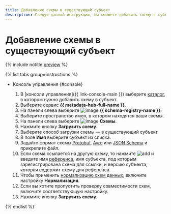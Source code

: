 ```yaml
---
title: Добавление схемы в существующий субъект
description: Следуя данной инструкции, вы сможете добавить схему в субъект.
---
```


# Добавление схемы в существующий субъект

{% include notitle [preview](../../_includes/note-preview.md) %}

{% list tabs group=instructions %}

- Консоль управления {#console}
  
  1. В [консоли управления]({{ link-console-main }}) выберите [каталог](../../resource-manager/concepts/resources-hierarchy.md#folder), в котором нужно добавить схему в субъект.
  1. Выберите сервис **{{ metadata-hub-full-name }}**.
  1. Hа панели слева выберите ![image](../../_assets/console-icons/layout-cells.svg) **{{ schema-registry-name }}**.
  1. Выберите пространство имен, в котором находятся ваши схемы.
  1. На панели слева выберите ![image](../../_assets/console-icons/branches-down.svg) **Схемы**.
  1. Нажмите кнопку **Загрузить схему**.
  1. Выберите способ загрузки схемы — в существующий субъект.
  1. В поле **Имя** выберите субъект из списка.
  1. Задайте формат схемы [Protobuf](https://protobuf.dev/), [Avro](https://avro.apache.org/) или [JSON Schema](https://json-schema.org/) и прикрепите файл.
  1. Если схема ссылается на другую схему, то нажмите ![add](../../_assets/console-icons/plus.svg) и введите имя [референса](../../metadata-hub/concepts/schema-registry.md#reference), имя субъекта, под которым зарегистрирована схема для ссылки, и версию субъекта, которая содержит схему для референса.
  1. Чтобы применить [нормализацию схем данных](https://docs.confluent.io/platform/current/schema-registry/fundamentals/serdes-develop/index.html#schema-normalization), включите настройку **Нормализация**.
  1. Если вы хотите пропустить проверку совместимости схем, включите соответствующую настройку.
  1. Нажмите кнопку **Загрузить схему**.

{% endlist %}

